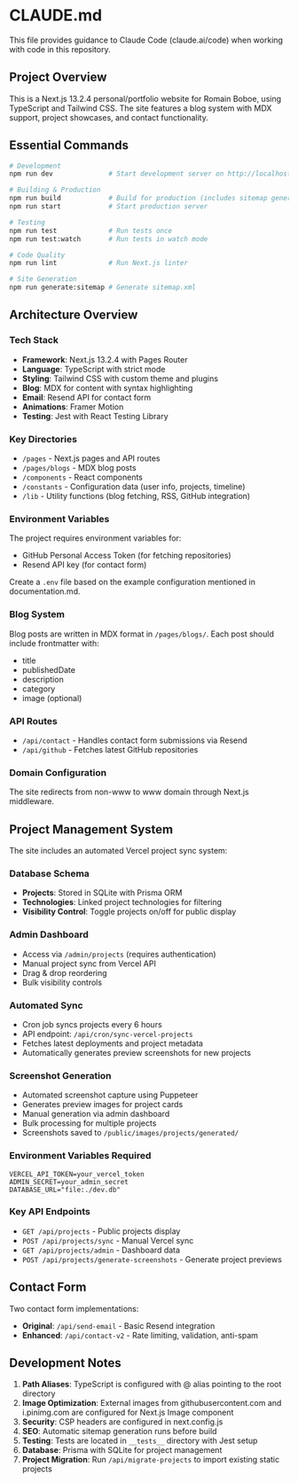 # CLAUDE.md

This file provides guidance to Claude Code (claude.ai/code) when working with code in this repository.

## Project Overview

This is a Next.js 13.2.4 personal/portfolio website for Romain Boboe, using TypeScript and Tailwind CSS. The site features a blog system with MDX support, project showcases, and contact functionality.

## Essential Commands

```bash
# Development
npm run dev              # Start development server on http://localhost:3000

# Building & Production
npm run build            # Build for production (includes sitemap generation)
npm run start            # Start production server

# Testing
npm run test             # Run tests once
npm run test:watch       # Run tests in watch mode

# Code Quality
npm run lint             # Run Next.js linter

# Site Generation
npm run generate:sitemap # Generate sitemap.xml
```

## Architecture Overview

### Tech Stack
- **Framework**: Next.js 13.2.4 with Pages Router
- **Language**: TypeScript with strict mode
- **Styling**: Tailwind CSS with custom theme and plugins
- **Blog**: MDX for content with syntax highlighting
- **Email**: Resend API for contact form
- **Animations**: Framer Motion
- **Testing**: Jest with React Testing Library

### Key Directories
- `/pages` - Next.js pages and API routes
- `/pages/blogs` - MDX blog posts
- `/components` - React components
- `/constants` - Configuration data (user info, projects, timeline)
- `/lib` - Utility functions (blog fetching, RSS, GitHub integration)

### Environment Variables
The project requires environment variables for:
- GitHub Personal Access Token (for fetching repositories)
- Resend API key (for contact form)

Create a `.env` file based on the example configuration mentioned in documentation.md.

### Blog System
Blog posts are written in MDX format in `/pages/blogs/`. Each post should include frontmatter with:
- title
- publishedDate
- description
- category
- image (optional)

### API Routes
- `/api/contact` - Handles contact form submissions via Resend
- `/api/github` - Fetches latest GitHub repositories

### Domain Configuration
The site redirects from non-www to www domain through Next.js middleware.

## Project Management System

The site includes an automated Vercel project sync system:

### Database Schema
- **Projects**: Stored in SQLite with Prisma ORM
- **Technologies**: Linked project technologies for filtering
- **Visibility Control**: Toggle projects on/off for public display

### Admin Dashboard
- Access via `/admin/projects` (requires authentication)
- Manual project sync from Vercel API
- Drag & drop reordering
- Bulk visibility controls

### Automated Sync
- Cron job syncs projects every 6 hours
- API endpoint: `/api/cron/sync-vercel-projects`
- Fetches latest deployments and project metadata
- Automatically generates preview screenshots for new projects

### Screenshot Generation
- Automated screenshot capture using Puppeteer
- Generates preview images for project cards
- Manual generation via admin dashboard
- Bulk processing for multiple projects
- Screenshots saved to `/public/images/projects/generated/`

### Environment Variables Required
```env
VERCEL_API_TOKEN=your_vercel_token
ADMIN_SECRET=your_admin_secret
DATABASE_URL="file:./dev.db"
```

### Key API Endpoints
- `GET /api/projects` - Public projects display
- `POST /api/projects/sync` - Manual Vercel sync
- `GET /api/projects/admin` - Dashboard data
- `POST /api/projects/generate-screenshots` - Generate project previews

## Contact Form

Two contact form implementations:
- **Original**: `/api/send-email` - Basic Resend integration
- **Enhanced**: `/api/contact-v2` - Rate limiting, validation, anti-spam

## Development Notes

1. **Path Aliases**: TypeScript is configured with @ alias pointing to the root directory
2. **Image Optimization**: External images from githubusercontent.com and i.pinimg.com are configured for Next.js Image component
3. **Security**: CSP headers are configured in next.config.js
4. **SEO**: Automatic sitemap generation runs before build
5. **Testing**: Tests are located in `__tests__` directory with Jest setup
6. **Database**: Prisma with SQLite for project management
7. **Project Migration**: Run `/api/migrate-projects` to import existing static projects